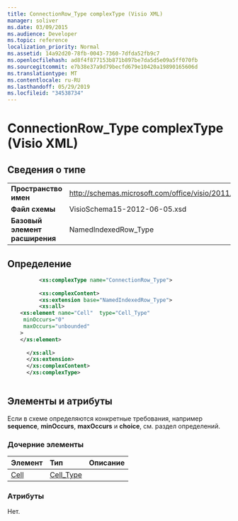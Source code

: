 ```yaml
---
title: ConnectionRow_Type complexType (Visio XML)
manager: soliver
ms.date: 03/09/2015
ms.audience: Developer
ms.topic: reference
localization_priority: Normal
ms.assetid: 14a92d20-78fb-0043-7360-7dfda52fb9c7
ms.openlocfilehash: ad8f4f877153b871b897be7da5d5e09a5ff070fb
ms.sourcegitcommit: e7b38e37a9d79becfd679e10420a19890165606d
ms.translationtype: MT
ms.contentlocale: ru-RU
ms.lasthandoff: 05/29/2019
ms.locfileid: "34538734"
---
```

# <a name="connectionrow_type-complextype-visio-xml"></a>ConnectionRow_Type complexType (Visio XML)

## <a name="type-information"></a>Сведения о типе

|||
|:-----|:-----|
|**Пространство имен** <br/> |http://schemas.microsoft.com/office/visio/2011/1/core  <br/> |
|**Файл схемы** <br/> |VisioSchema15-2012-06-05.xsd  <br/> |
|**Базовый элемент расширения** <br/> |NamedIndexedRow_Type  <br/> |
   
## <a name="definition"></a>Определение

```XML
          <xs:complexType name="ConnectionRow_Type">
          
          <xs:complexContent>
          <xs:extension base="NamedIndexedRow_Type">
          <xs:all>
    <xs:element name="Cell"  type="Cell_Type"
     minOccurs="0"
     maxOccurs="unbounded"
    >
    </xs:element>
    
      </xs:all>
      </xs:extension>
      </xs:complexContent>
      </xs:complexType>
      
```

## <a name="elements-and-attributes"></a>Элементы и атрибуты

Если в схеме определяются конкретные требования, например **sequence**, **minOccurs**, **maxOccurs** и **choice**, см. раздел определений. 
  
### <a name="child-elements"></a>Дочерние элементы

|**Элемент**|**Тип**|**Описание**|
|:-----|:-----|:-----|
|[Cell](cell-element-connection-rowvisio-xml.md) <br/> |[Cell_Type](cell_type-complextypevisio-xml.md) <br/> ||
   
### <a name="attributes"></a>Атрибуты

Нет.
  

